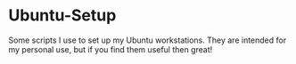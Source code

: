 # Ubuntu-Setup

Some scripts I use to set up my Ubuntu workstations.  They are intended for my personal use, but if you find them useful then great! 
